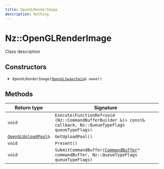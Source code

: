 ```yaml
---
title: OpenGLRenderImage
description: Nothing
---
```


# Nz::OpenGLRenderImage

Class description

## Constructors

- `OpenGLRenderImage(`[`OpenGLSwapchain`](documentation/generated/OpenGLRenderer/OpenGLSwapchain.md)`& owner)`

## Methods

| Return type | Signature |
| ----------- | --------- |
| `void` | `Execute(FunctionRef<void (Nz::CommandBufferBuilder &)> const& callback, Nz::QueueTypeFlags queueTypeFlags)` |
| [`OpenGLUploadPool`](documentation/generated/OpenGLRenderer/OpenGLUploadPool.md)`&` | `GetUploadPool()` |
| `void` | `Present()` |
| `void` | `SubmitCommandBuffer(`[`CommandBuffer`](documentation/generated/Renderer/CommandBuffer.md)`* commandBuffer, Nz::QueueTypeFlags queueTypeFlags)` |
